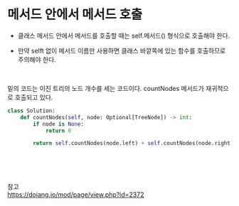 # 메서드 안에서 메서드 호출

+ 클래스 메서드 안에서 메서드를 호출할 때는 self.메서드() 형식으로 호출해야 한다. 

+ 만약 selft 없이 메서드 이름만 사용하면 클래스 바깥쪽에 있는 함수를 호출하므로 주의해야 한다.

<br>

밑의 코드는 이진 트리의 노드 개수를 세는 코드이다. countNodes 메서드가 재귀적으로 호출되고 있다.
```python
class Solution:
    def countNodes(self, node: Optional[TreeNode]) -> int:
        if node is None:
            return 0

        return self.countNodes(node.left) + self.countNodes(node.right) + 1
```

<br><br><br>

참고<br>
<https://dojang.io/mod/page/view.php?id=2372>